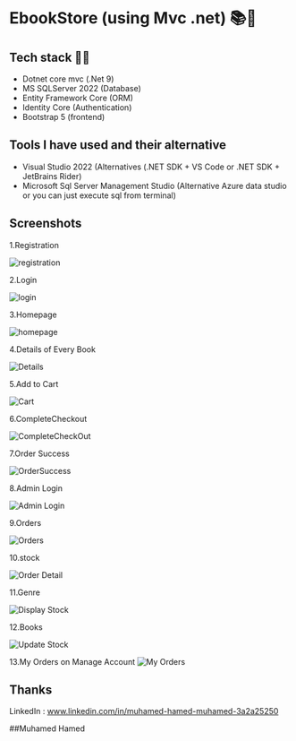 # EbookStore (using Mvc .net) 📚🛒
## Tech stack 🧑‍💻

   - Dotnet core mvc (.Net 9)
   - MS SQLServer 2022 (Database)
   - Entity Framework Core (ORM)
   - Identity Core (Authentication)
   - Bootstrap 5 (frontend)

## Tools I have used and their alternative

- Visual Studio 2022 (Alternatives (.NET SDK + VS Code or .NET SDK + JetBrains Rider)
- Microsoft Sql Server Management Studio (Alternative Azure data studio or you can just execute sql from terminal)

## Screenshots
1.Registration

![registration](./screenshots/1Register.png)

2.Login

![login](./screenshots/2afterregisterlogin.png)

3.Homepage

![homepage](./screenshots/3HomePage.png)

4.Details of Every Book

![Details](./screenshots/4DetailOfEveryBook.png)

5.Add to Cart

![Cart](./screenshots/5afteraddungtocart.png)


6.CompleteCheckout

![CompleteCheckOut](./screenshots/6CompleteCheckOut.png)


7.Order Success

![OrderSuccess](./screenshots/7OrderSucccess.png)


8.Admin Login

![Admin Login](./screenshots/8loginwithadmin.png)

9.Orders

![Orders](./screenshots/9Orders.png)

10.stock

![Order Detail](./screenshots/10Stocks.png)


11.Genre

![Display Stock](./screenshots/11Genre.png)

12.Books

![Update Stock](./screenshots/12Books.png)

13.My Orders on Manage Account
![My Orders](./screenshots/13myorders.png)

## Thanks
LinkedIn : www.linkedin.com/in/muhamed-hamed-muhamed-3a2a25250

##Muhamed Hamed
